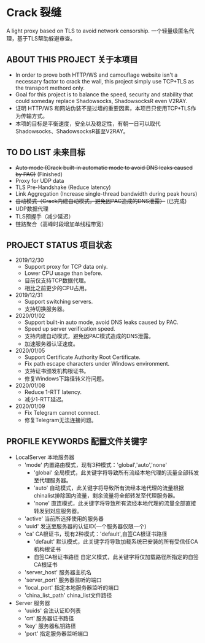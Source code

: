 # Crack 裂缝
A light proxy based on TLS to avoid network censorship.
一个轻量级匿名代理，基于TLS帮助躲避审查。
## ABOUT THIS PROJECT 关于本项目
* In order to prove both HTTP/WS and camouflage website isn't a necessary factor to crack the wall, this project simply use TCP+TLS as the transport methord only.
* Goal for this project is to balance the speed, security and stability that could someday replace Shadowsocks, ShadowsocksR even V2RAY.
* 证明 HTTP/WS 和网站伪装不是过墙的重要因素，本项目只使用TCP+TLS作为传输方式。
* 本项的目标是平衡速度，安全以及稳定性，有朝一日可以取代Shadowsocks、ShadowsocksR甚至V2RAY。
## TO DO LIST 未来目标
* ~~Auto mode (Crack built-in automatic mode to avoid DNS leaks caused by PAC)~~ (Finished)
* Proxy for UDP data
* TLS Pre-Handshake (Reduce latency)
* Link Aggregation (Increase single-thread bandwidth during peak hours)
* ~~自动模式（Crack内建自动模式，避免因PAC造成的DNS泄露）~~ (已完成)
* UDP数据代理
* TLS预握手（减少延迟）
* 链路聚合（高峰时段增加单线程带宽）
## PROJECT STATUS 项目状态
* 2019/12/30
  * Support proxy for TCP data only.
  * Lower CPU usage than before.
  * 目前仅支持TCP数据代理。
  * 相比之前更少的CPU占用。
* 2019/12/31
  * Support switching servers.
  * 支持切换服务器。
* 2020/01/02
  * Support built-in auto mode, avoid DNS leaks caused by PAC.
  * Speed up server verification speed.
  * 支持内建自动模式，避免因PAC模式造成的DNS泄露。
  * 加速服务器认证速度。
* 2020/01/05
  * Support Certificate Authority Root Certificate.
  * Fix path escape characters under Windows environment.
  * 支持证书颁发机构根证书。
  * 修复Windows下路径转义符问题。
* 2020/01/08
  * Reduce 1-RTT latency.
  * 减少1-RTT延迟。
* 2020/01/09
  * Fix Telegram cannot connect.
  * 修复Telegram无法连接问题。
## PROFILE KEYWORDS 配置文件关键字
* LocalServer 本地服务器
  * 'mode' 内置路由模式，现有3种模式：'global','auto','none'
    * 'global' 全局模式，此关键字将导致所有流经本地代理的流量全部转发至代理服务器。
    * 'auto' 自动模式，此关键字将导致所有流经本地代理的流量根据chinalist排除国内流量，剩余流量将全部转发至代理服务器。
    * 'none' 直连模式，此关键字将导致所有流经本地代理的流量全部直接转发到对应服务器。
  * 'active' 当前所选择使用的服务器
  * 'uuid' 发送至服务器的认证ID(一个服务器仅限一个)
  * 'ca' CA根证书，现有2种模式：'default',自签CA根证书路径
    * 'default' 默认模式，此关键字将导致加载系统已安装的所有受信任CA机构根证书
    * 自签CA根证书路径 自定义模式，此关键字将仅加载路径所指定的自签CA根证书
  * 'server_host' 服务器主机名
  * 'server_port' 服务器监听的端口
  * 'local_port' 指定本地服务器监听的端口
  * 'china_list_path' china_list文件路径
* Server 服务器
  * 'uuids' 合法认证ID列表
  * 'crt' 服务器证书路径
  * 'key' 服务器私钥路径
  * 'port' 指定服务器监听端口
